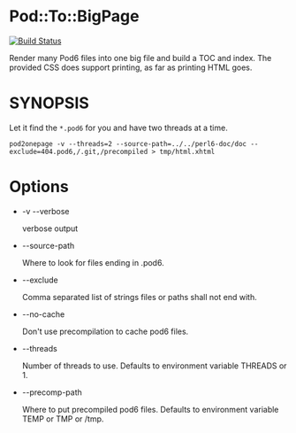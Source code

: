 # Pod::To::BigPage
[![Build Status](https://travis-ci.org/gfldex/perl6-pod-to-bigpage.svg?branch=master)](https://travis-ci.org/gfldex/perl6-pod-to-bigpage)

Render many Pod6 files into one big file and build a TOC and index. The
provided CSS does support printing, as far as printing HTML goes.

# SYNOPSIS

Let it find the `*.pod6` for you and have two threads at a time.

    pod2onepage -v --threads=2 --source-path=../../perl6-doc/doc --exclude=404.pod6,/.git,/precompiled > tmp/html.xhtml

# Options

* -v --verbose

  verbose output

* --source-path

  Where to look for files ending in .pod6.

* --exclude

  Comma separated list of strings files or paths shall not end with.

* --no-cache

  Don't use precompilation to cache pod6 files.

* --threads

  Number of threads to use. Defaults to environment variable THREADS or 1.

* --precomp-path

  Where to put precompiled pod6 files. Defaults to environment variable TEMP or TMP or /tmp.

